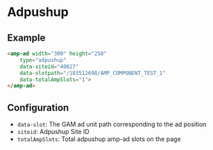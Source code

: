 <!---
Copyright 2021 The AMP HTML Authors. All Rights Reserved.

Licensed under the Apache License, Version 2.0 (the "License");
you may not use this file except in compliance with the License.
You may obtain a copy of the License at

  http://www.apache.org/licenses/LICENSE-2.0

Unless required by applicable law or agreed to in writing, software
distributed under the License is distributed on an "AS-IS" BASIS,
WITHOUT WARRANTIES OR CONDITIONS OF ANY KIND, either express or implied.
See the License for the specific language governing permissions and
limitations under the License.
-->

# Adpushup

## Example

```html
<amp-ad width="300" height="250"
    type="adpushup"
    data-siteid="40827"
    data-slotpath="/103512698/AMP_COMPONENT_TEST_1"
    data-totalAmpSlots="1">
</amp-ad>
```

## Configuration

-   `data-slot`: The GAM ad unit path corresponding to the ad position
-   `siteid`: Adpushup Site ID
-   `totalAmpSlots`: Total adpushup amp-ad slots on the page
